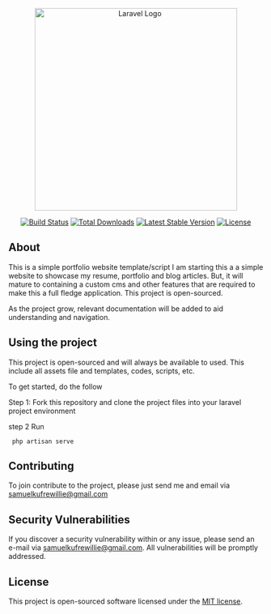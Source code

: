 <p align="center"><a href="https://laravel.com" target="_blank"><img src="https://raw.githubusercontent.com/laravel/art/master/logo-lockup/5%20SVG/2%20CMYK/1%20Full%20Color/laravel-logolockup-cmyk-red.svg" width="400" alt="Laravel Logo"></a></p>

<p align="center">
<a href="https://github.com/laravel/framework/actions"><img src="https://github.com/laravel/framework/workflows/tests/badge.svg" alt="Build Status"></a>
<a href="https://packagist.org/packages/laravel/framework"><img src="https://img.shields.io/packagist/dt/laravel/framework" alt="Total Downloads"></a>
<a href="https://packagist.org/packages/laravel/framework"><img src="https://img.shields.io/packagist/v/laravel/framework" alt="Latest Stable Version"></a>
<a href="https://packagist.org/packages/laravel/framework"><img src="https://img.shields.io/packagist/l/laravel/framework" alt="License"></a>
</p>

## About

This is a simple portfolio website template/script I am starting this a a simple website to showcase my resume, portfolio and blog articles. But, it will mature to containing a custom cms and other features that are required to make this a full fledge application. This project is open-sourced.



As the project grow, relevant documentation will be added to aid understanding and navigation.
## Using the project
This project is open-sourced and will always be available to used. This include all assets file and templates, codes, scripts, etc.

To get started, do the follow

Step 1:
Fork this repository and clone the project files into your laravel project environment

step 2
 Run
```
 php artisan serve

```

## Contributing

To join contribute to the project, please just send me and email via [samuelkufrewillie@gmail.com](mailto:samuelkufrewillie@gmail.com)


## Security Vulnerabilities

If you discover a security vulnerability within or any issue, please send an e-mail via [samuelkufrewillie@gmail.com](mailto:samuelkufrewillie@gmail.com). All vulnerabilities will be promptly addressed.

## License

This project is open-sourced software licensed under the [MIT license](https://opensource.org/licenses/MIT).
